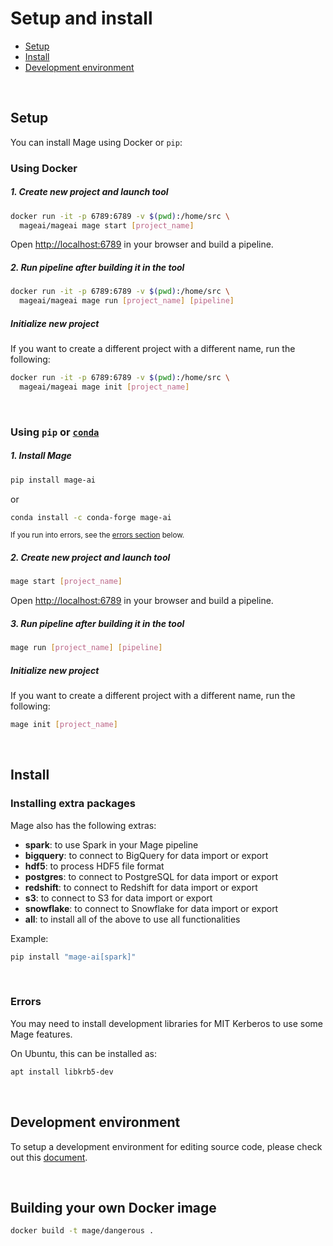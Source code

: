 # Setup and install

- [Setup](#setup)
- [Install](#install)
- [Development environment](#development-environment)

<br />

## Setup
You can install Mage using Docker or `pip`:

### Using Docker

##### 1. Create new project and launch tool

```bash
docker run -it -p 6789:6789 -v $(pwd):/home/src \
  mageai/mageai mage start [project_name]
```

Open [http://localhost:6789](http://localhost:6789) in your browser and build a pipeline.

##### 2. Run pipeline after building it in the tool
```bash
docker run -it -p 6789:6789 -v $(pwd):/home/src \
  mageai/mageai mage run [project_name] [pipeline]
```

##### Initialize new project
If you want to create a different project with a different name, run the following:

```bash
docker run -it -p 6789:6789 -v $(pwd):/home/src \
  mageai/mageai mage init [project_name]
```

<br />

### Using `pip` or [`conda`](https://github.com/conda-forge/mage-ai-feedstock)

##### 1. Install Mage
```bash
pip install mage-ai
```

or

```bash
conda install -c conda-forge mage-ai
```

<sub>If you run into errors, see the [errors section](#errors) below.</sub>

##### 2. Create new project and launch tool
```bash
mage start [project_name]
```

Open [http://localhost:6789](http://localhost:6789) in your browser and build a pipeline.

##### 3. Run pipeline after building it in the tool
```bash
mage run [project_name] [pipeline]
```

##### Initialize new project
If you want to create a different project with a different name, run the following:
```bash
mage init [project_name]
```

<br />

## Install

### Installing extra packages

Mage also has the following extras:

* **spark**: to use Spark in your Mage pipeline
* **bigquery**: to connect to BigQuery for data import or export
* **hdf5**: to process HDF5 file format
* **postgres**: to connect to PostgreSQL for data import or export
* **redshift**: to connect to Redshift for data import or export
* **s3**: to connect to S3 for data import or export
* **snowflake**: to connect to Snowflake for data import or export
* **all**: to install all of the above to use all functionalities

Example:

```bash
pip install "mage-ai[spark]"
```

<br />

### Errors

You may need to install development libraries for MIT Kerberos to use some Mage features.

On Ubuntu, this can be installed as:
```bash
apt install libkrb5-dev
```

<br />

## Development environment

To setup a development environment for editing source code,
please check out this [document](../../contributing/README.md).

<br />

## Building your own Docker image

```bash
docker build -t mage/dangerous .
```

<br />

